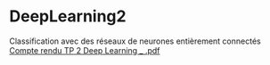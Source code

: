 # DeepLearning2
Classification avec des réseaux de neurones entièrement connectés
[Compte rendu TP 2 Deep Learning _ .pdf](https://github.com/lassmed/DeepLearning2/files/14425474/Compte.rendu.TP.2.Deep.Learning._.pdf)

